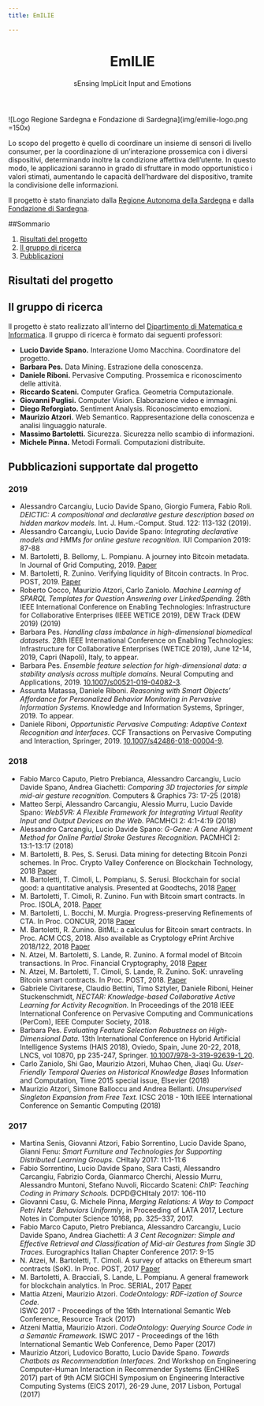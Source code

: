 ```yaml
---
title: EmILIE

---
```


<div style="text-align: center">
<header>
<h1>EmILIE </h1>
<p>sEnsing ImpLicit Input and Emotions</p>
</header>
</div>

![Logo Regione Sardegna e Fondazione di Sardegna](img/emilie-logo.png =150x)


Lo scopo del progetto è quello di coordinare un insieme di sensori di 
livello consumer, per la coordinazione di un’interazione prossemica 
con i diversi dispositivi, determinando inoltre la condizione affettiva 
dell’utente. In questo modo, le applicazioni saranno in grado di 
sfruttare in modo opportunistico i valori stimati, aumentando 
le capacità dell’hardware del dispositivo, tramite la condivisione 
delle informazioni.

Il progetto è stato finanziato dalla [Regione Autonoma della Sardegna](https://www.regione.sardegna.it/) 
e dalla [Fondazione di Sardegna](https://www.fondazionedisardegna.it/).

##Sommario
1. [Risultati del progetto](#risultati)
2. [Il gruppo di ricerca](#gruppo) 
3. [Pubblicazioni](#pubblicazioni)

<a name="risultati"></a>
##  Risultati del progetto

<a name="gruppo"></a>
##  Il gruppo di ricerca
Il progetto è stato realizzato all'interno del [Dipartimento di Matematica e Informatica](https://dmi.unica.it/).
Il gruppo di ricerca è formato dai seguenti professori:
* **Lucio Davide Spano.** Interazione Uomo Macchina. Coordinatore del progetto.
* **Barbara Pes.** Data Mining. Estrazione della conoscenza. 
* **Daniele Riboni.** Pervasive Computing. Prossemica e riconoscimento delle attività.
* **Riccardo Scateni.** Computer Grafica. Geometria Computazionale. 
* **Giovanni Puglisi.** Computer Vision. Elaborazione video e immagini. 
* **Diego Reforgiato.** Sentiment Analysis. Riconoscimento emozioni. 
* **Maurizio Atzori.** Web Semantico. Rappresentazione della conoscenza e analisi linguaggio naturale.
* **Massimo Bartoletti.** Sicurezza. Sicurezza nello scambio di informazioni. 
* **Michele Pinna.** Metodi Formali. Computazioni distribuite.  

<a name="pubblicazioni"></a>
##  Pubblicazioni supportate dal progetto
### 2019
* 	Alessandro Carcangiu, Lucio Davide Spano, Giorgio Fumera, Fabio Roli.
_DEICTIC: A compositional and declarative gesture description based on hidden markov models._ 
Int. J. Hum.-Comput. Stud. 122: 113-132 (2019).
* Alessandro Carcangiu, Lucio Davide Spano:
  _Integrating declarative models and HMMs for online gesture recognition._ 
  IUI Companion 2019: 87-88
* M. Bartoletti, B. Bellomy, L. Pompianu. A journey into Bitcoin metadata. 
In Journal of Grid Computing, 2019. 
[Paper](http://tcs.unica.it/journey-bitcoin-metadata.pdf?attredirects=0)
* M. Bartoletti, R. Zunino. Verifying liquidity of Bitcoin contracts. In 
  Proc. POST, 2019. [Paper](https://eprint.iacr.org/2018/1125)
* Roberto Cocco, Maurizio Atzori, Carlo Zaniolo. _Machine Learning of SPARQL Templates for 
Question Answering over LinkedSpending._ 28th IEEE International 
Conference on Enabling Technologies: Infrastructure for 
Collaborative Enterprises (IEEE WETICE 2019), DEW Track (DEW 2019) (2019)
* Barbara Pes. _Handling class imbalance in high-dimensional biomedical datasets._ 
28th IEEE International Conference on Enabling Technologies: 
Infrastructure for Collaborative Enterprises (WETICE 2019), June 12-14, 2019,
Capri (Napoli), Italy, to appear.
* Barbara Pes. _Ensemble feature selection for high-dimensional data: a 
stability analysis across multiple domains._ Neural Computing and 
Applications, 2019.
  [10.1007/s00521-019-04082-3](https://doi.org/10.1007/s00521-019-04082-3).
* Assunta Matassa, Daniele Riboni. _Reasoning with Smart Objects’ 
  Affordance for Personalized Behavior Monitoring in Pervasive Information 
  Systems._ Knowledge and Information Systems, Springer, 2019. To appear.
* Daniele Riboni, _Opportunistic Pervasive Computing: Adaptive Context 
Recognition and Interfaces._ 
CCF Transactions on Pervasive Computing and Interaction, Springer, 2019. 
[10.1007/s42486-018-00004-9](https://doi.org/10.1007/s42486-018-00004-9).

### 2018
* 	Fabio Marco Caputo, Pietro Prebianca, Alessandro Carcangiu, 
Lucio Davide Spano, Andrea Giachetti:
_Comparing 3D trajectories for simple mid-air gesture recognition._ 
Computers & Graphics 73: 17-25 (2018)
* 	Matteo Serpi, Alessandro Carcangiu, Alessio Murru, Lucio Davide Spano:
  _Web5VR: A Flexible Framework for Integrating Virtual Reality Input and 
  Output Devices on the Web._ PACMHCI 2: 4:1-4:19 (2018)
* 	Alessandro Carcangiu, Lucio Davide Spano:
  _G-Gene: A Gene Alignment Method for Online Partial Stroke Gestures Recognition._
  PACMHCI 2: 13:1-13:17 (2018)
* M. Bartoletti, B. Pes, S. Serusi. Data mining for detecting Bitcoin 
  Ponzi schemes. In Proc. Crypto Valley Conference on Blockchain 
  Technology, 2018
  [Paper](https://arxiv.org/abs/1803.00646)
* M. Bartoletti, T. Cimoli, L. Pompianu, S. Serusi. Blockchain for social 
  good: a quantitative analysis. Presented at Goodtechs, 2018
  [Paper](https://arxiv.org/abs/1811.03424)
* M. Bartoletti, T. Cimoli, R. Zunino. Fun with Bitcoin smart contracts. 
  In Proc. ISOLA, 2018.
  [Paper](https://eprint.iacr.org/2018/398.pdf)
* M. Bartoletti, L. Bocchi, M. Murgia. Progress-preserving Refinements of 
CTA. In Proc. CONCUR, 2018
[Paper](https://www.cs.kent.ac.uk/people/staff/lb514/catr.html)
* M. Bartoletti, R. Zunino. BitML: a calculus for Bitcoin smart contracts. 
  In Proc. ACM CCS, 2018. Also available as Cryptology ePrint Archive 
  2018/122, 2018
  [Paper](https://eprint.iacr.org/2018/122.pdf)
* N. Atzei, M. Bartoletti, S. Lande, R. Zunino. A formal model of Bitcoin 
  transactions. In Proc. Financial Cryptography, 2018
  [Paper](https://eprint.iacr.org/2017/1124.pdf)
* N. Atzei, M. Bartoletti, T. Cimoli, S. Lande, R. Zunino. SoK: unraveling 
  Bitcoin smart contracts. In Proc. POST, 2018. 
  [Paper](https://eprint.iacr.org/2018/192.pdf)
* Gabriele Civitarese, Claudio Bettini, Timo Sztyler, Daniele Riboni, 
  Heiner Stuckenschmidt, _NECTAR: Knowledge-based Collaborative Active 
  Learning for Activity Recognition._ In Proceedings of the 2018 IEEE 
  International Conference on Pervasive Computing and Communications 
  (PerCom), IEEE Computer Society, 2018.
* Barbara Pes. _Evaluating Feature Selection Robustness on High-Dimensional
 Data._ 13th International Conference on Hybrid Artificial Intelligence 
 Systems (HAIS 2018), Oviedo, Spain, June 20-22, 2018, LNCS, vol 10870, 
 pp 235-247, Springer.
 [10.1007/978-3-319-92639-1_20](https://doi.org/10.1007/978-3-319-92639-1_20).
* Carlo Zaniolo, Shi Gao, Maurizio Atzori, Muhao Chen, Jiaqi Gu. 
 _User-Friendly Temporal Queries on Historical Knowledge Bases_
  Information and Computation, Time 2015 special issue, Elsevier (2018)
* Maurizio Atzori, Simone Balloccu and Andrea Bellanti. _Unsupervised Singleton 
Expansion from Free Text._
ICSC 2018 - 10th IEEE International Conference on Semantic Computing (2018)

### 2017
* 	Martina Senis, Giovanni Atzori, Fabio Sorrentino, Lucio Davide Spano, Gianni Fenu:
  _Smart Furniture and Technologies for Supporting Distributed Learning Groups._ 
  CHItaly 2017: 11:1-11:6
* Fabio Sorrentino, Lucio Davide Spano, Sara Casti, Alessandro Carcangiu, 
Fabrizio Corda, Gianmarco Cherchi, Alessio Murru, Alessandro Muntoni, Stefano Nuvoli, 
Riccardo Scateni:
_ChIP: Teaching Coding in Primary Schools._ DCPD@CHItaly 2017: 106-110
* Giovanni Casu, G. Michele Pinna, _Merging Relations: A
  Way to Compact Petri Nets’ Behaviors Uniformly_, in Proceeding of LATA
  2017, Lecture Notes in Computer Science 10168, pp. 325–337, 2017.
* 	Fabio Marco Caputo, Pietro Prebianca, Alessandro Carcangiu, Lucio Davide Spano, Andrea Giachetti:
  _A 3 Cent Recognizer: Simple and Effective Retrieval and Classification of Mid-air Gestures from Single 3D Traces._ 
  Eurographics Italian Chapter Conference 2017: 9-15
* N. Atzei, M. Bartoletti, T. Cimoli. A survey of attacks on Ethereum 
  smart contracts (SoK). In Proc. POST, 2017
  [Paper](https://eprint.iacr.org/2016/1007)
* M. Bartoletti, A. Bracciali, S. Lande, L. Pompianu. A general framework 
  for blockchain analytics. In Proc. SERIAL, 2017
  [Paper](https://dl.acm.org/citation.cfm?id=3152831)
* Mattia Atzeni, Maurizio Atzori. _CodeOntology: RDF-ization of Source Code._  
ISWC 2017 - Proceedings of the 16th International Semantic Web Conference, 
Resource Track (2017)
* Atzeni Mattia, Maurizio Atzori. _CodeOntology: Querying Source Code in 
a Semantic Framework._ ISWC 2017 - Proceedings of the 16th International 
Semantic Web Conference, Demo Paper (2017)
* Maurizio Atzori, Ludovico Boratto, Lucio Davide Spano. _Towards Chatbots 
as Recommendation Interfaces._ 2nd Workshop on Engineering Computer-Human 
Interaction in Recommender Systems (EnCHIReS 2017) part of 9th ACM 
SIGCHI Symposium on Engineering Interactive Computing Systems (EICS 2017), 
26-29 June, 2017 Lisbon, Portugal (2017)
